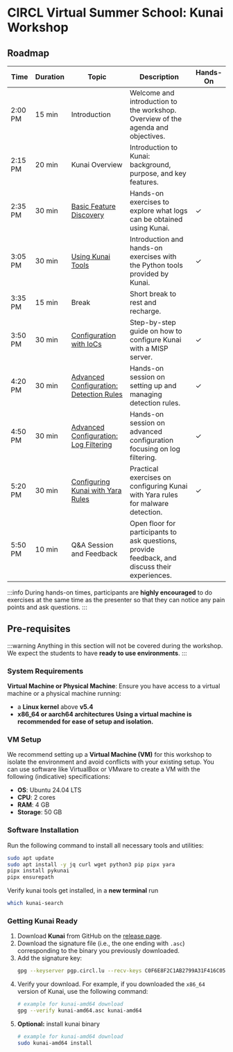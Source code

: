 # CIRCL Virtual Summer School: Kunai Workshop
## Roadmap
| Time | Duration | Topic | Description | Hands-On |
| - | - | - | - | - |
| 2:00 PM | 15 min | Introduction | Welcome and introduction to the workshop. Overview of the agenda and objectives. | |
| 2:15 PM | 20 min | Kunai Overview | Introduction to Kunai: background, purpose, and key features. | |
| 2:35 PM | 30 min | [Basic Feature Discovery](./exercises/basics/README.md) | Hands-on exercises to explore what logs can be obtained using Kunai. | ✓ |
| 3:05 PM | 30 min | [Using Kunai Tools](./exercises/kunai-tools/README.md) | Introduction and hands-on exercises with the Python tools provided by Kunai. | ✓ |
| 3:35 PM | 15 min | Break | Short break to rest and recharge. | |
| 3:50 PM | 30 min | [Configuration with IoCs](./exercises/ioc-config/README.md) | Step-by-step guide on how to configure Kunai with a MISP server. | ✓ |
| 4:20 PM | 30 min | [Advanced Configuration: Detection Rules](./exercises/detection-rules/README.md) | Hands-on session on setting up and managing detection rules. | ✓ |
| 4:50 PM | 30 min | [Advanced Configuration: Log Filtering](./exercises/filtering-rules/README.md) | Hands-on session on advanced configuration focusing on log filtering. | ✓ |
| 5:20 PM | 30 min | [Configuring Kunai with Yara Rules](./exercises/detection-rules/README.md) | Practical exercises on configuring Kunai with Yara rules for malware detection. | ✓ |
| 5:50 PM | 10 min | Q&A Session and Feedback | Open floor for participants to ask questions, provide feedback, and discuss their experiences. | |
:::info
During hands-on times, participants are **highly encouraged** to do exercises at the same time as the presenter so that they can notice any pain points and ask questions.
:::
## Pre-requisites
:::warning
Anything in this section will not be covered during the workshop. We expect the students to have **ready to use environments**.
:::
### System Requirements
**Virtual Machine or Physical Machine**: Ensure you have access to a virtual machine or a physical machine running:
- a **Linux kernel** above **v5.4**
- **x86_64 or aarch64 architectures**
**Using a virtual machine is recommended for ease of setup and isolation.**
### VM Setup
We recommend setting up a **Virtual Machine (VM)** for this workshop to isolate the environment and avoid conflicts with your existing setup. You can use software like VirtualBox or VMware to create a VM with the following (indicative) specifications:
- **OS**: Ubuntu 24.04 LTS
- **CPU**: 2 cores
- **RAM**: 4 GB
- **Storage**: 50 GB
### Software Installation
Run the following command to install all necessary tools and utilities:
```bash
sudo apt update
sudo apt install -y jq curl wget python3 pip pipx yara
pipx install pykunai
pipx ensurepath
```
Verify kunai tools get installed, in a **new terminal** run
```bash
which kunai-search
```
### Getting Kunai Ready
1. Download **Kunai** from GitHub on the [release page](https://github.com/kunai-project/kunai/releases).
2. Download the signature file (i.e., the one ending with `.asc`) corresponding to the binary you previously downloaded.
3. Add the signature key:
   ```bash
   gpg --keyserver pgp.circl.lu --recv-keys C0F6E8F2C1AB2799A31F416C0548A778D21D10AD
   ```
4. Verify your download. For example, if you downloaded the `x86_64` version of Kunai, use the following command:
   ```bash
   # example for kunai-amd64 download
   gpg --verify kunai-amd64.asc kunai-amd64
   ```
5. **Optional:** install kunai binary
    ```bash
    # example for kunai-amd64 download
    sudo kunai-amd64 install
    ```
